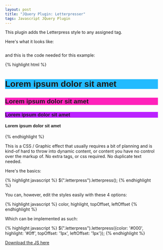 ```yaml
---
layout: post
title: "JQuery Plugin: Letterpresser"
tags: Javascript JQuery Plugin
---
```


This plugin adds the Letterpress style to any assigned tag.<!--more-->

Here's what it looks like:

<a href="http://3.bp.blogspot.com/_KHL6Vvj96Eo/Slzi8kMa0oI/AAAAAAAAAiM/g4mhv-ePzYs/s1600-h/letterpresser_screenshot.gif">
<img src="http://3.bp.blogspot.com/_KHL6Vvj96Eo/Slzi8kMa0oI/AAAAAAAAAiM/g4mhv-ePzYs/s400/letterpresser_screenshot.gif" alt="" /></a>

and this is the code needed for this example:

{% highlight html %}
    <script src="http://ajax.googleapis.com/ajax/libs/jquery/1.3.2/jquery.min.js" type="text/javascript"></script>
    <script src="jquery.letterpress.js" type="text/javascript"></script>
    <style>
        .all {
        font-family:Helvetica, Arial, Sans;
    }
    h1 {
        background:#2bf;
    }
    h2 {
        background:#f2b;
    }
    h3 {
        background:#b2f;
    }
    </style>
    <script type="text/javascript">
        $(document).ready(function(){
        $("h1").letterpress({color: '#000', highlight: '#0ff', topOffset: '1px', leftOffset: '1px'});
        $("h2").letterpress({color: '#000', highlight: '#f0f', leftOffset: '1px'});
        $("h3").letterpress({color: '#000', highlight: '#f6f'});
        $("h4").letterpress({topOffset: '2px', leftOffset: '2px'});
    });
    </script>
    <div class="all">
        <h1>Lorem ipsum dolor sit amet</h1>
        <h2>Lorem ipsum dolor sit amet</h2>
        <h3>Lorem ipsum dolor sit amet</h3>
        <h4>Lorem ipsum dolor sit amet</h4>
    </div>
{% endhighlight %}

This is a CSS / Graphic effect that usually requires a bit of planning and is kind-of hard
to throw into dynamic content, or content you have no control over the markup of. No extra
tags, or css required. No duplicate text needed.

Here's the basics:

{% highlight javascript %}
    $(".letterpress").letterpress();
{% endhighlight %}

You can, however, edit the styles easily with these 4 options:

{% highlight javascript %}
    color, highlight, topOffset, leftOffset
{% endhighlight %}

Which can be implemented as such:

{% highlight javascript %}
    $(".letterpress").letterpress({color: '#000', highlight: '#0ff', topOffset: '1px', leftOffset: '1px'});
{% endhighlight %}

[Download the JS here](http://jkirchartz-jquery-repository.googlecode.com/files/jquery.letterpresser.js)

